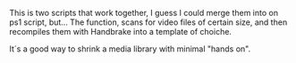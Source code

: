 This is two scripts that work together, I guess I could merge them into on ps1 script, but... 
The function, scans for video files of certain size, and then recompiles them with Handbrake into a template of choiche.

It´s a good way to shrink a media library with minimal "hands on".
